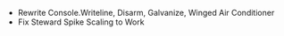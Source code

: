 - Rewrite Console.Writeline, Disarm, Galvanize, Winged Air Conditioner
- Fix Steward Spike Scaling to Work